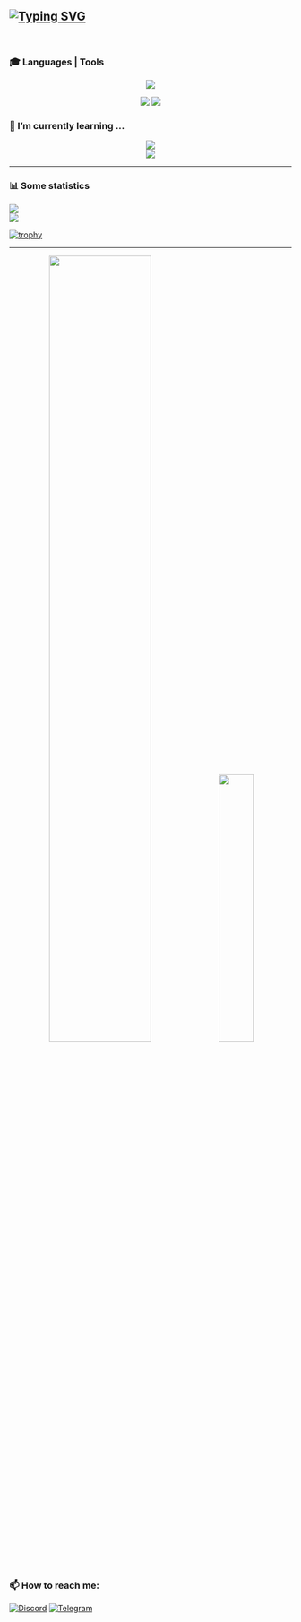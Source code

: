 ## [![Typing SVG](https://readme-typing-svg.herokuapp.com?font=Kanit&weight=600&size=30&pause=500&color=F79407&background=FFFFFF00&multiline=true&width=450&lines=Hi+i'm+Ivan+%F0%9F%91%8B)](https://git.io/typing-svg)

<br>

### 🎓 Languages | Tools
<p align="center">
  <img src="https://skillicons.dev/icons?i=html,css,scss,js" />  
</p>
<p align="center">
  <img src="https://skillicons.dev/icons?i=git,webpack" />
  <img src="https://skillicons.dev/icons?i=figma" />
</p>

### 🌱 I’m currently learning ...
<p align="center">
  <img src="https://skillicons.dev/icons?i=typescript,nodejs" /><br>
   <img src="https://skillicons.dev/icons?i=react" />  
</p>
<hr>

### 📊 Some statistics
<div align="left">
  <img src="https://www.codewars.com/users/AishSI/badges/large">  
</div>
<!-- <div align="left">
  <img src="https://github-readme-stats.vercel.app/api?username=aishsi&show_icons=true&theme=city_lights&hide=issues,contribs">    
</div> -->
<img src="https://github-readme-stats.vercel.app/api?username=aishsi&show_icons=true&theme=city_lights&hide=issues,contribs"> 

[![trophy](https://github-profile-trophy.vercel.app/?username=aishsi&theme=juicyfresh&margin-w=10&row=1&column=4)](https://github.com/aishsi/github-profile-trophy)

<hr>

<div align="center">
  <img src="https://github-readme-stats.vercel.app/api?username=aishsi&show_icons=true&theme=city_lights&hide=issues,contribs" width="60%">  
  <img src="https://github-profile-trophy.vercel.app/?username=aishsi&rank=B,AA&theme=juicyfresh&margin-w=5&row=2&column=2"  width="35%">  
</div>



### 📫 How to reach me:
[![Discord](https://img.shields.io/badge/Discord-%235865F2.svg?style=for-the-badge&logo=discord&logoColor=white)](https://discordapp.com/users/IVasi#0464)
[![Telegram](https://img.shields.io/badge/Telegram-2CA5E0?style=for-the-badge&logo=telegram&logoColor=white)](https://t.me/Ivan_AishSI)
